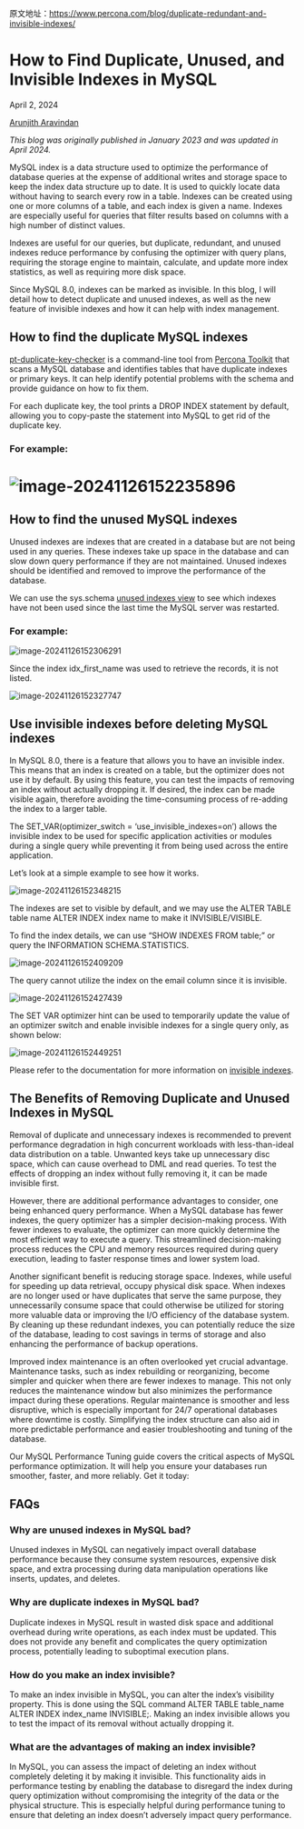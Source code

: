 原文地址：https://www.percona.com/blog/duplicate-redundant-and-invisible-indexes/



# How to Find Duplicate, Unused, and Invisible Indexes in MySQL

April 2, 2024

[Arunjith Aravindan](https://www.percona.com/blog/author/arunjith-aravindan)

*This blog was originally published in January 2023 and was updated in April 2024.*

MySQL index is a data structure used to optimize the performance of database queries at the expense of additional writes and storage space to keep the index data structure up to date. It is used to quickly locate data without having to search every row in a table. Indexes can be created using one or more columns of a table, and each index is given a name. Indexes are especially useful for queries that filter results based on columns with a high number of distinct values.

Indexes are useful for our queries, but duplicate, redundant, and unused indexes reduce performance by confusing the optimizer with query plans, requiring the storage engine to maintain, calculate, and update more index statistics, as well as requiring more disk space.

Since MySQL 8.0, indexes can be marked as invisible. In this blog, I will detail how to detect duplicate and unused indexes, as well as the new feature of invisible indexes and how it can help with index management.



## How to find the duplicate MySQL indexes

[pt-duplicate-key-checker](https://docs.percona.com/percona-toolkit/pt-duplicate-key-checker.html) is a command-line tool from [Percona Toolkit](https://percona.com/software/database-tools/percona-toolkit) that scans a MySQL database and identifies tables that have duplicate indexes or primary keys. It can help identify potential problems with the schema and provide guidance on how to fix them.

For each duplicate key, the tool prints a DROP INDEX statement by default, allowing you to copy-paste the statement into MySQL to get rid of the duplicate key.



### For example:

# ![image-20241126152235896](C:\Users\Administrator\AppData\Roaming\Typora\typora-user-images\image-20241126152235896.png)



## How to find the unused MySQL indexes

Unused indexes are indexes that are created in a database but are not being used in any queries. These indexes take up space in the database and can slow down query performance if they are not maintained. Unused indexes should be identified and removed to improve the performance of the database.

We can use the sys.schema [unused indexes view](https://dev.mysql.com/doc/refman/5.7/en/sys-schema-unused-indexes.html) to see which indexes have not been used since the last time the MySQL server was restarted.



### For example:

![image-20241126152306291](C:\Users\Administrator\AppData\Roaming\Typora\typora-user-images\image-20241126152306291.png)

Since the index idx_first_name was used to retrieve the records, it is not listed.

![image-20241126152327747](C:\Users\Administrator\AppData\Roaming\Typora\typora-user-images\image-20241126152327747.png)



## Use invisible indexes before deleting MySQL indexes

In MySQL 8.0, there is a feature that allows you to have an invisible index. This means that an index is created on a table, but the optimizer does not use it by default. By using this feature, you can test the impacts of removing an index without actually dropping it. If desired, the index can be made visible again, therefore avoiding the time-consuming process of re-adding the index to a larger table.

The SET_VAR(optimizer_switch = ‘use_invisible_indexes=on’) allows the invisible index to be used for specific application activities or modules during a single query while preventing it from being used across the entire application.

Let’s look at a simple example to see how it works.

![image-20241126152348215](C:\Users\Administrator\AppData\Roaming\Typora\typora-user-images\image-20241126152348215.png)

The indexes are set to visible by default, and we may use the ALTER TABLE table name ALTER INDEX index name to make it INVISIBLE/VISIBLE.

To find the index details, we can use “SHOW INDEXES FROM table;” or query the INFORMATION SCHEMA.STATISTICS.

![image-20241126152409209](C:\Users\Administrator\AppData\Roaming\Typora\typora-user-images\image-20241126152409209.png)

The query cannot utilize the index on the email column since it is invisible.

![image-20241126152427439](C:\Users\Administrator\AppData\Roaming\Typora\typora-user-images\image-20241126152427439.png)

The SET VAR optimizer hint can be used to temporarily update the value of an optimizer switch and enable invisible indexes for a single query only, as shown below:

![image-20241126152449251](C:\Users\Administrator\AppData\Roaming\Typora\typora-user-images\image-20241126152449251.png)

Please refer to the documentation for more information on [invisible indexes](https://dev.mysql.com/doc/refman/8.0/en/invisible-indexes.html).



## The Benefits of Removing Duplicate and Unused Indexes in MySQL

Removal of duplicate and unnecessary indexes is recommended to prevent performance degradation in high concurrent workloads with less-than-ideal data distribution on a table. Unwanted keys take up unnecessary disc space, which can cause overhead to DML and read queries. To test the effects of dropping an index without fully removing it, it can be made invisible first.

However, there are additional performance advantages to consider, one being enhanced query performance. When a MySQL database has fewer indexes, the query optimizer has a simpler decision-making process. With fewer indexes to evaluate, the optimizer can more quickly determine the most efficient way to execute a query. This streamlined decision-making process reduces the CPU and memory resources required during query execution, leading to faster response times and lower system load.

Another significant benefit is reducing storage space. Indexes, while useful for speeding up data retrieval, occupy physical disk space. When indexes are no longer used or have duplicates that serve the same purpose, they unnecessarily consume space that could otherwise be utilized for storing more valuable data or improving the I/O efficiency of the database system. By cleaning up these redundant indexes, you can potentially reduce the size of the database, leading to cost savings in terms of storage and also enhancing the performance of backup operations.

Improved index maintenance is an often overlooked yet crucial advantage. Maintenance tasks, such as index rebuilding or reorganizing, become simpler and quicker when there are fewer indexes to manage. This not only reduces the maintenance window but also minimizes the performance impact during these operations. Regular maintenance is smoother and less disruptive, which is especially important for 24/7 operational databases where downtime is costly. Simplifying the index structure can also aid in more predictable performance and easier troubleshooting and tuning of the database.

Our MySQL Performance Tuning guide covers the critical aspects of MySQL performance optimization. It will help you ensure your databases run smoother, faster, and more reliably. Get it today:



## FAQs

### Why are unused indexes in MySQL bad?

Unused indexes in MySQL can negatively impact overall database performance because they consume system resources, expensive disk space, and extra processing during data manipulation operations like inserts, updates, and deletes.

### Why are duplicate indexes in MySQL bad?

Duplicate indexes in MySQL result in wasted disk space and additional overhead during write operations, as each index must be updated. This does not provide any benefit and complicates the query optimization process, potentially leading to suboptimal execution plans.

### How do you make an index invisible?

To make an index invisible in MySQL, you can alter the index’s visibility property. This is done using the SQL command ALTER TABLE table_name ALTER INDEX index_name INVISIBLE;. Making an index invisible allows you to test the impact of its removal without actually dropping it.

### What are the advantages of making an index invisible?

In MySQL, you can assess the impact of deleting an index without completely deleting it by making it invisible. This functionality aids in performance testing by enabling the database to disregard the index during query optimization without compromising the integrity of the data or the physical structure. This is especially helpful during performance tuning to ensure that deleting an index doesn’t adversely impact query performance.
